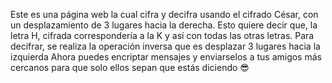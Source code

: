Este es una página web la cual cifra y decifra usando el cifrado César, con un desplazamiento de 3 lugares hacia la derecha. 
Esto quiere decir que, la letra H, cifrada correspondería a la K y así con todas las otras letras. Para decifrar, se realiza la operación inversa que es desplazar 3 lugares hacia la izquierda
Ahora puedes encriptar mensajes y enviarselos a tus amigos más cercanos para que solo ellos sepan que estás diciendo 😎
